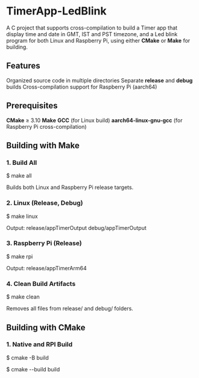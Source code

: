 # TimerApp-LedBlink

A C project that supports cross-compilation to build a Timer app that display 
time and date in GMT, IST and PST timezone, and a Led blink program for both 
Linux and Raspberry Pi, using either __CMake__ or __Make__ for building.

## Features

Organized source code in multiple directories
Separate __release__ and __debug__ builds
Cross-compilation support for Raspberry Pi (aarch64)

## Prerequisites

__CMake__ ≥ 3.10
__Make__
__GCC__ (for Linux build)
__aarch64-linux-gnu-gcc__ (for Raspberry Pi cross-compilation)

## Building with Make

### 1. Build All

$ make all

Builds both Linux and Raspberry Pi release targets.

### 2. Linux (Release, Debug)

$ make linux

Output: release/appTimerOutput debug/appTimerOutput

### 3. Raspberry Pi (Release)

$ make rpi

Output: release/appTimerArm64

### 4. Clean Build Artifacts

$ make clean

Removes all files from release/ and debug/ folders.

## Building with CMake

### 1. Native and RPI Build

$ cmake -B build

$ cmake --build build
